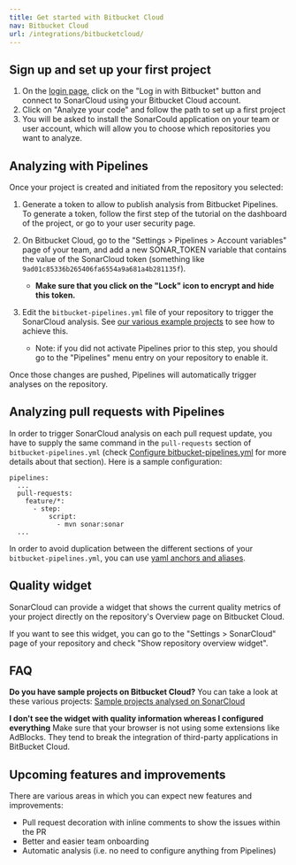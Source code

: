 ```yaml
---
title: Get started with Bitbucket Cloud
nav: Bitbucket Cloud
url: /integrations/bitbucketcloud/
---
```


## Sign up and set up your first project
1. On the [login page](/#sonarcloud#/sessions/new), click on the "Log in with Bitbucket" button and connect to SonarCloud using your Bitbucket Cloud account.
2. Click on "Analyze your code" and follow the path to set up a first project
3. You will be asked to install the SonarCould application on your team or user account, which will allow you to 
  choose which repositories you want to analyze.

## Analyzing with Pipelines

Once your project is created and initiated from the repository you selected:

1. Generate a token to allow to publish analysis from Bitbucket Pipelines. To generate a token, follow the first step of the tutorial on the dashboard of the project, or go to your user security page.

2. On Bitbucket Cloud, go to the "Settings > Pipelines > Account variables" page of your team, and add a new SONAR_TOKEN variable that contains the value of the SonarCloud token (something like `9ad01c85336b265406fa6554a9a681a4b281135f`).
   * **Make sure that you click on the "Lock" icon to encrypt and hide this token.**

3. Edit the `bitbucket-pipelines.yml` file of your repository to trigger the SonarCloud analysis. See [our various example projects](https://bitbucket.org/account/user/sonarsource/projects/SAMPLES) to see how to achieve this.
   * Note: if you did not activate Pipelines prior to this step, you should go to the "Pipelines" menu entry on your repository to enable it.

Once those changes are pushed, Pipelines will automatically trigger analyses on the repository.

## Analyzing pull requests with Pipelines

In order to trigger SonarCloud analysis on each pull request update, you have to supply the same command in the `pull-requests` section of `bitbucket-pipelines.yml` (check [Configure bitbucket-pipelines.yml](https://confluence.atlassian.com/bitbucket/configure-bitbucket-pipelines-yml-792298910.html#Configurebitbucket-pipelines.yml-ci_pull-requests) for more details about that section). Here is a sample configuration:
```
pipelines:
  ...
  pull-requests:
    feature/*:
      - step:
          script:
            - mvn sonar:sonar
  ...
```

In order to avoid duplication between the different sections of your `bitbucket-pipelines.yml`, you can use [yaml anchors and aliases](https://confluence.atlassian.com/bitbucket/yaml-anchors-960154027.html).

## Quality widget

SonarCloud can provide a widget that shows the current quality metrics of your project directly on the repository's Overview page on Bitbucket Cloud.

If you want to see this widget, you can go to the "Settings > SonarCloud" page of your repository and check "Show repository overview widget".

## FAQ

**Do you have sample projects on Bitbucket Cloud?**
You can take a look at these various projects: [Sample projects analysed on SonarCloud](https://bitbucket.org/account/user/sonarsource/projects/SAMPLES)

**I don't see the widget with quality information whereas I configured everything**
Make sure that your browser is not using some extensions like AdBlocks. They tend to break the integration of third-party applications in BitBucket Cloud.

## Upcoming features and improvements

There are various areas in which you can expect new features and improvements:

* Pull request decoration with inline comments to show the issues within the PR
* Better and easier team onboarding
* Automatic analysis (i.e. no need to configure anything from Pipelines)
